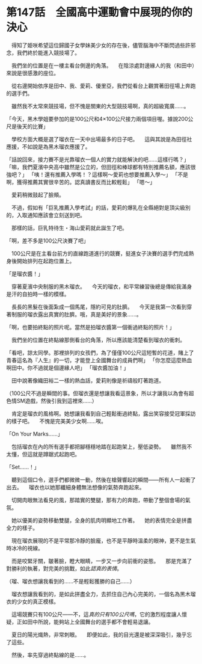 # 第147話　全國高中運動會中展現的你的決心

　得知了姫咲希望這位歸國子女學妹美少女的存在後，儘管腦海中不斷閃過些許邪念，我們終於能進入競技場了。

　我們坐的位置是在一樓主看台側邊的角落。
　在陰涼處對邊緣人的我（和田中）來說是很感激的座位。

　從右邊開始依序是田中、我、愛莉、優里亞，我們從看台上觀賞著田徑場上奔跑的選手們。

　雖然我不太常來競技場，但不愧是關東的大型競技場啊，真的超級寬廣......。

「今天，黑木學姐要參加的是100公尺和4×100公尺接力兩個項目喔。據說200公尺是後天的比賽」

　學校方面大概是選了瑠衣在一天中出場最多的日子吧。
　這與其說是為田徑社應援，不如說是為黑木瑠衣應援了。

「話說回來，接力賽不是光靠瑠衣一個人的實力就能解決的吧......這樣行嗎？」
「嘛，我們夏濱中央高中雖然是公立的，但田徑和棒球都有特別推薦名額，應該很強吧？」
「咦！還有推薦入學嗎！？這樣啊～愛莉也想要推薦入學～」
「不是啊，獲得推薦其實很辛苦的。認真讀書反而比較輕鬆」
「嗯～」

　愛莉稍微鼓起了臉頰。

　不過，假如有「巨乳推薦入學考試」的話，愛莉的爆乳在全縣絕對是頂尖級別的，入取通知應該會立刻送到吧。

　那樣的話，巨乳特待生・海山愛莉就此誕生了吧。

「啊，差不多是100公尺決賽了吧」

　100公尺是在主看台前方的直線跑道進行的競賽，挺進女子決賽的選手們完成熱身後開始排列在起跑位置上。

「是瑠衣醬！」

　穿著夏濱中央制服的黑木瑠衣。
　今天的瑠衣，和平常練習後總是傳給我滿身是汗的自拍時一樣的模樣。

　長長的黑髮在後面紮成一個馬尾，隱約可見的肚臍。
　今天是我第一次看到穿著制服的瑠衣露出真實的肚臍。哦，真是美好的景象......。

「啊，也要拍終點的照片呢。當然是拍瑠衣醬第一個衝過終點的照片！」

　我們坐的位置在終點線那側看台的角落，所以應該能清楚看到瑠衣的衝刺。

「看吧，諒太同學。那裡排列的女孩們，為了僅僅100公尺這短暫的花道，賭上了青春這名為『人生』的一切，才能登上全國舞台的成員們啊」
「你怎麼這麼熱血啊田中。你不過就是個邊緣人吧」
「瑠衣醬加油！」

　田中說著像織田裕二一樣的熱血話，愛莉則像是祈禱般盯著跑道。

（100公尺不過是瞬間的事。但瑠衣還是想讓我看這景象，所以才讓我以為會有超色情SM遊戲，然後引我到這裡來......）

　肯定是瑠衣的風格啊。她想讓我看到自己輕鬆衝過終點，露出笑容接受冠軍採訪的樣子吧。
　不愧是完美美少女啊......唉。

「On Your Marks......」

　包括瑠衣在內的所有選手都把腳穩穩地踏在起跑架上，壓低姿勢。
　雖然我不太懂，但這就是蹲踞式起跑吧。

「Set......！」

　聽到這個口令，選手們都微微一動，然後在槍聲響起的瞬間——所有人一起衝了出去。
　瑠衣也以她那纖細身體無法想像的氣勢奔跑起來。

　切開肉眼無法看見的風，那踏實的雙腿，那有力的奔跑，帶動了整個會場的氣氛。

　她以優美的姿勢移動雙腿，全身的肌肉明顯地工作著。
　她的表情完全是拼盡全力的樣子。

　現在瑠衣展現的不是平常那冷靜的臉龐，也不是平靜時溫柔的眼神，更不是生氣時冰冷的視線。

　而是咬緊牙關，皺著臉，瞪大眼睛，一步又一步向前衝的姿態。
　那是充滿了對勝利的執著，對完美的挑戰，如此*認真的表情*。

（瑠、瑠衣想讓我看到的......不是輕鬆獲勝的自己......）

　瑠衣想讓我看到的，是如此拼盡全力，去抓住自己內心完美的，一個名為黑木瑠衣的少女的真正模樣。

　這場競賽只有100公尺——不，這*真的只有100公尺嗎*，它的激烈程度讓人懷疑，正如田中所說，能夠站上全國舞台的選手都不會輕易退讓。

　夏日的陽光熾熱，非常刺眼。
　即便如此，我的目光還是被深深吸引，幾乎忘了這些。

　然後，率先穿過終點線的是......。